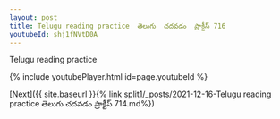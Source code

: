 ```yaml
---
layout: post
title: Telugu reading practice  తెలుగు  చదవడం  ప్రాక్టీస్ 716
youtubeId: shj1fNVtD0A
---
```

 
 
Telugu reading practice
 
 
 
 
 


{% include youtubePlayer.html id=page.youtubeId %}
 
[Next]({{ site.baseurl }}{% link  split1/_posts/2021-12-16-Telugu reading practice  తెలుగు  చదవడం  ప్రాక్టీస్ 714.md%})
 
